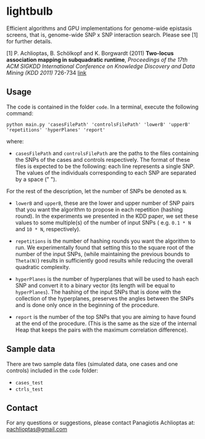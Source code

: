 # lightbulb

Efficient algorithms and GPU implementations for genome-wide epistasis screens, that is, genome-wide SNP x SNP interaction search. Please see [1] for further details.

[1] P. Achlioptas, B. Schölkopf and K. Borgwardt (2011)
**Two-locus association mapping in subquadratic runtime**,
_Proceedings of the 17th ACM SIGKDD International Conference on Knowledge Discovery and Data Mining (KDD 2011)_ 726-734 [link](http://dl.acm.org/citation.cfm?doid=2020408.2020521)

## Usage 

The code is contained in the folder `code`. In a terminal, execute the following command:

```
python main.py 'casesFilePath' 'controlsFilePath' 'lowerB' 'upperB' 'repetitions' 'hyperPlanes' 'report'
```

where:    

* `casesFilePath` and `controlsFilePath` are the paths to the files containing the SNPs of the cases and controls respectively. The format of these files is expected to be the following: each line represents a single SNP. The values of the individuals corresponding to each SNP are separated by a space (" ").  

For the rest of the description, let the number of SNPs be denoted as `N`.  

* `lowerB` and `upperB`, these are the lower and upper number of SNP pairs that you want the algorithm to propose in each repetition (hashing round). In the experiments we presented in the KDD paper, we set these values to some multiple(s) of the number of input SNPs ( e.g. `0.1 * N` and `10 * N`, respectively).  

* `repetitions` is the number of hashing rounds you want the algorithm to run. We experimentally found that setting this to the square root of the number of the input SNPs, (while maintaining the previous bounds to `Theta(N)`) results in sufficiently good results while reducing the overall quadratic complexity.  

* `hyperPlanes` is the number of hyperplanes that will be used to hash each SNP and convert it to a binary vector (its length will be equal to `hyperPlanes`). The hashing of the input SNPs that is done with the collection of the hyperplanes, preserves the angles between the SNPs and is done only once in the beginning of the procedure.  

* `report` is the number of the top SNPs that you are aiming to have found at the end of the procedure. (This is the same as the size of the internal Heap that keeps the pairs with the maximum correlation difference).


## Sample data

There are two sample data files (simulated data, one cases and one controls) included in the `code` folder:

* `cases_test`  
* `ctrls_test`  


## Contact

For any questions or suggestions, please contact Panagiotis Achlioptas at: pachlioptas@gmail.com
